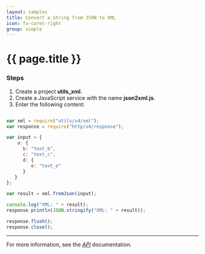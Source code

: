 ```yaml
---
layout: samples
title: Convert a String from JSON to XML
icon: fa-caret-right
group: simple
---
```


{{ page.title }}
===

### Steps

1. Create a project **utils_xml**.
2. Create a JavaScript service with the name **json2xml.js**.
3. Enter the following content:

```javascript

var xml = require("utils/v4/xml");
var response = require("http/v4/response");

var input = {
	a: { 
      b: "text_b",
      c: "text_c",
      d: { 
         e: "text_e"
      }
   }
};

var result = xml.fromJson(input);

console.log("XML: " + result);
response.println(JSON.stringify("XML: " + result));

response.flush();
response.close();

```

---

For more information, see the *[API](../api/)* documentation.
